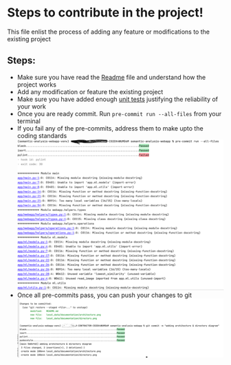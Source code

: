 # Steps to contribute in the project!

This file enlist the process of adding any feature or modifications to the existing project 
## Steps:
- Make sure you have read the [Readme](README.md) file and understand how the project works
- Add any modification or feature the existing project
- Make sure you have added enough [unit tests](tests) justifying the reliability of your work
- Once you are ready commit. Run `pre-commit run --all-files` from your terminal
- If you fail any of the pre-commits, address them to make upto the coding standards ![pre-commit-fail](local_data/documentation/precommit-fail.png)
- Once all pre-commits pass, you can push your changes to git ![pre-commit-pass](local_data/documentation/precommit-passed.png)